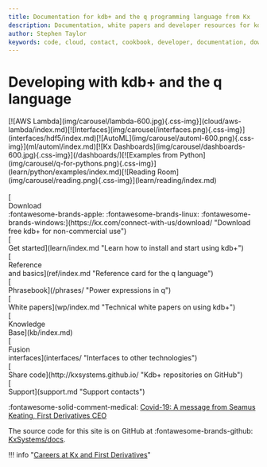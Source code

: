```yaml
---
title: Documentation for kdb+ and the q programming language from Kx 
description: Documentation, white papers and developer resources for kdb+ and the q programming language
author: Stephen Taylor
keywords: code, cloud, contact, cookbook, developer, documentation, download, fd, first derivatives, github, ide, interface, kdb+, knowledge base, kx, programming, q, reference, support, tutorial, white paper
---
```

# Developing with kdb+ and the q language

<div markdown="1" class="container">
  <div class="css-carousel">[![AWS Lambda](img/carousel/lambda-600.jpg){.css-img}](cloud/aws-lambda/index.md)[![Interfaces](img/carousel/interfaces.png){.css-img}](interfaces/hdf5/index.md)[![AutoML](img/carousel/automl-600.png){.css-img}](ml/automl/index.md)[![Kx Dashboards](img/carousel/dashboards-600.jpg){.css-img}](/dashboards/)[![Examples from Python](img/carousel/q-for-pythons.png){.css-img}](learn/python/examples/index.md)[![Reading Room](img/carousel/reading.png){.css-img}](learn/reading/index.md)</div>
</div>

<!--
<div markdown="1" class="alert-message">
[Covid-19: A message from Seamus Keating, First Derivatives CEO](coronavirus.md)
</div>

<div style="display: flex"  flex-direction: row; flex-wrap: wrap; markdown="1">

<div style="display: inline-flex;" markdown="1">
Kdb+, from [Kx](https://kx.com), is 

-   a high-performance historical time-series columnar database
-   an in-memory compute engine
-   a real-time streaming processor
-   an expressive query and programming language called q
</div>

<div style="display: inline-flex; margin-left: 25px; width: 200px;" markdown="1">
!!! tip "New"

    <p class="nowrap" markdown="1"><i class="fas fa-fw fa-code"></i> [**kdb+ version 4.0**](releases/ChangesIn4.0.md)</p>
    
    <p class="nowrap" markdown="1"><i class="fas fa-fw fa-bolt"></i> [multithreaded operators](kb/mt-primitives.md)</p>
    
    <p class="nowrap" markdown="1"><i class="fas fa-fw fa-bolt"></i> [Optane Memory](kb/optane.md)</p>
    
    <p class="nowrap" markdown="1"><i class="fas fa-fw fa-lock"></i> [data-at-rest crypto](kb/dare.md)</p>
    
    <p class="nowrap" markdown="1"><i class="fas fa-fw fa-code"></i> [code profiler](kb/profiler.md)</p>
    
    <p class="nowrap" markdown="1"><i class="fas fa-fw fa-code"></i> [Kx Platform 4.5](/platform/)</p>
    
    <p class="nowrap" markdown="1"><i class="fas fa-fw fa-comment-medical"></i> [Coronavirus](coronavirus.md)</p>
    
</div>

</div>

[**Kx Developer**](https://code.kx.com/developer/) A visual environment used to manage, manipulate and explore massive datasets in real-time. 
:fontawesome-solid-download:
[Free download](/developer/getting-started/)
-->

<div style="clear: both">&nbsp;</div>

<div class="kx-flex-grid" markdown="1">
<div>
    [<i class="fas fa-fw fa-download fa-border fa-5x"></i><br/>
    Download<br/>
    :fontawesome-brands-apple:
    :fontawesome-brands-linux:
    :fontawesome-brands-windows:](https://kx.com/connect-with-us/download/  "Download free kdb+ for non-commercial use")
</div>
<div>
    [<i class="fas fa-fw fa-power-off fa-border fa-5x"></i><br/>
    Get started](learn/index.md "Learn how to install and start using kdb+")
</div>
<div>
    [<i class="fas fa-fw fa-book fa-border fa-5x"></i><br/>
    Reference<br>and basics](ref/index.md "Reference card for the q language")
</div>
<div>
    [<i class="fas fa-fw fa-book-reader fa-border fa-5x"></i><br/>
    Phrasebook](/phrases/ "Power expressions in q")
</div>
<!-- 
<div>
    [<i class="fab fa-fw fa-quora fa-border fa-5x"></i><br/>
    _Q for Mortals_](/q4m3/ "The classic textboox for kdb+, now in its 3rd edition")
</div>
 -->
<div>
    [<i class="far fa-fw fa-map fa-border fa-5x"></i><br/>
    White papers](wp/index.md "Technical white papers on using kdb+")
</div>
<div>
    [<i class="fas fa-fw fa-graduation-cap fa-border fa-5x"></i><br/>
    Knowledge<br/>Base](kb/index.md)
</div>
<div>
    [<i class="fab fa-fw fa-superpowers fa-border fa-5x"></i><br/>
    Fusion<br/>interfaces](interfaces/ "Interfaces to other technologies")
</div>
<div>
    [<i class="fab fa-fw fa-github fa-border fa-5x"></i><br/>
    Share code](http://kxsystems.github.io/ "Kdb+ repositories on GitHub")
</div>
<div>
    [<i class="fas fa-fw fa-life-ring fa-border fa-5x"></i><br/>
    Support](support.md "Support contacts")
</div>
</div>

:fontawesome-solid-comment-medical:
[Covid-19: A message from Seamus Keating, First Derivatives CEO](coronavirus.md)

The source code for this site is on GitHub at 
:fontawesome-brands-github:
[KxSystems/docs](https://github.com/kxsystems/docs/). 

!!! info "[Careers at Kx and First Derivatives](http://www.firstderivatives.com/careers/)"
    
